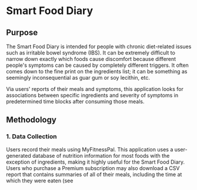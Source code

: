 # Smart Food Diary

## Purpose

The Smart Food Diary is intended for people with chronic diet-related issues such as irritable bowel syndrome (IBS). It can be extremely difficult to narrow down exactly which foods cause discomfort because different people's symptoms can be caused by completely different triggers. It often comes down to the fine print on the ingredients list; it can be something as seemingly inconsequential as guar gum or soy lecithin, etc.

Via users' reports of their meals and symptoms, this application looks for associations between specific ingredients and severity of symptoms in predetermined time blocks after consuming those meals.

## Methodology

### 1. Data Collection

Users record their meals using MyFitnessPal. This application uses a user-generated database of nutrition information for most foods with the exception of ingredients, making it highly useful for the Smart Food Diary. Users who purchase a Premium subscription may also download a CSV report that contains summaries of all of their meals, including the time at which they were eaten (see 
